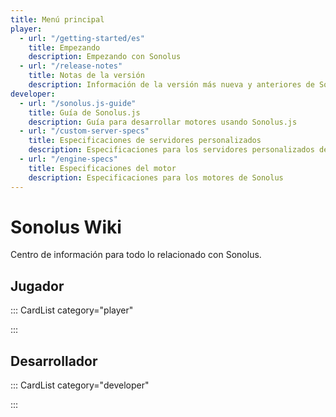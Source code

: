 ```yaml
---
title: Menú principal
player:
  - url: "/getting-started/es"
    title: Empezando
    description: Empezando con Sonolus
  - url: "/release-notes"
    title: Notas de la versión
    description: Información de la versión más nueva y anteriores de Sonolus
developer:
  - url: "/sonolus.js-guide"
    title: Guía de Sonolus.js
    description: Guía para desarrollar motores usando Sonolus.js
  - url: "/custom-server-specs"
    title: Especificaciones de servidores personalizados
    description: Especificaciones para los servidores personalizados de Sonolus
  - url: "/engine-specs"
    title: Especificaciones del motor
    description: Especificaciones para los motores de Sonolus
---
```


# Sonolus Wiki

Centro de información para todo lo relacionado con Sonolus.

## Jugador

::: CardList category="player"

:::

## Desarrollador

::: CardList category="developer"

:::
